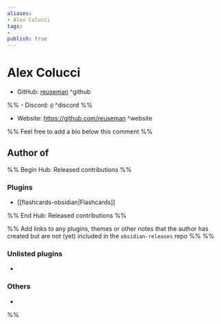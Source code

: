 ```yaml
---
aliases:
- Alex Colucci
tags: 
- 
publish: true
---
```


# Alex Colucci

- GitHub: [reuseman](https://github.com/reuseman/) ^github

%% - Discord: `@` ^discord %%

- Website: <https://github.com/reuseman> ^website

<!-- - [[Publish sites|Publish site]]: ^publish -->

%% Feel free to add a bio below this comment %%


## Author of

%% Begin Hub: Released contributions %%
### Plugins
- [[flashcards-obsidian|Flashcards]]

%% End Hub: Released contributions %%

%% Add links to any plugins, themes or other notes that the author has created but are not (yet) included in the `obsidian-releases` repo %%
%%
### Unlisted plugins

- 

### Others

- 
%%

<!--
## Sponsor this author

- [[GitHub sponsors]]: [Sponsor @reuseman on GitHub Sponsors](https://github.com/sponsors/reuseman) ^github-sponsor
- [[Buy me a coffee]]: ^buy-me-a-coffee
- [[PayPal]]: ^paypal
- [[Patreon]]: ^patreon

-->

<!--
## Follow this author

- [[YouTube Channels|On YouTube]]: ^youtube
- Twitter: ^twitter
- ...
-->